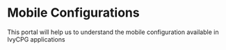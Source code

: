 <!-- TITLE: Home -->
<!-- SUBTITLE: A quick summary of Home -->

# Mobile Configurations
This portal will help us to understand the mobile configuration available in IvyCPG applications